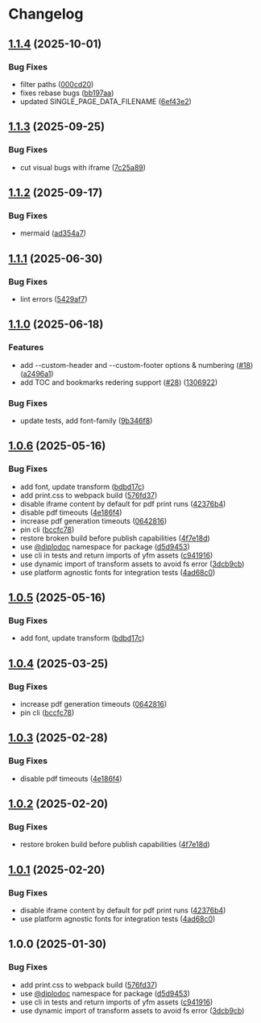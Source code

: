 # Changelog

## [1.1.4](https://github.com/diplodoc-platform/pdf-generator/compare/v1.1.3...v1.1.4) (2025-10-01)


### Bug Fixes

* filter paths ([000cd20](https://github.com/diplodoc-platform/pdf-generator/commit/000cd20b17be8513d9684dab1e99664d08a04ede))
* fixes rebase bugs ([bb197aa](https://github.com/diplodoc-platform/pdf-generator/commit/bb197aab5c0b7a49305418a9e146d09b480d2ab5))
* updated SINGLE_PAGE_DATA_FILENAME ([6ef43e2](https://github.com/diplodoc-platform/pdf-generator/commit/6ef43e27d2cd51de1da6c96375b2ea98265cb8d9))

## [1.1.3](https://github.com/diplodoc-platform/pdf-generator/compare/v1.1.2...v1.1.3) (2025-09-25)


### Bug Fixes

* cut visual bugs with iframe ([7c25a89](https://github.com/diplodoc-platform/pdf-generator/commit/7c25a8938eb857adf9a0bfe1009d1a62f7a91451))

## [1.1.2](https://github.com/diplodoc-platform/pdf-generator/compare/v1.1.1...v1.1.2) (2025-09-17)


### Bug Fixes

* mermaid ([ad354a7](https://github.com/diplodoc-platform/pdf-generator/commit/ad354a7590c43c34c57cbfb9a90f4e9cd1090e96))

## [1.1.1](https://github.com/diplodoc-platform/pdf-generator/compare/v1.1.0...v1.1.1) (2025-06-30)


### Bug Fixes

* lint errors ([5429af7](https://github.com/diplodoc-platform/pdf-generator/commit/5429af701bd01e9757295b52811e1c3af77d1710))

## [1.1.0](https://github.com/diplodoc-platform/pdf-generator/compare/v1.0.6...v1.1.0) (2025-06-18)


### Features

* add --custom-header and --custom-footer options & numbering ([#18](https://github.com/diplodoc-platform/pdf-generator/issues/18)) ([a2496a1](https://github.com/diplodoc-platform/pdf-generator/commit/a2496a1a7a78481f6314f0d87c72d1cb719b7354))
* add TOC and bookmarks redering support ([#28](https://github.com/diplodoc-platform/pdf-generator/issues/28)) ([1306922](https://github.com/diplodoc-platform/pdf-generator/commit/1306922ed9126d69dc687690afcb664476f4ea4c))


### Bug Fixes

* update tests, add font-family ([9b346f8](https://github.com/diplodoc-platform/pdf-generator/commit/9b346f8c9c2aaca22a2b6ae39c53773089c33a84))

## [1.0.6](https://github.com/diplodoc-platform/pdf-generator/compare/v1.0.5...v1.0.6) (2025-05-16)


### Bug Fixes

* add font, update transform ([bdbd17c](https://github.com/diplodoc-platform/pdf-generator/commit/bdbd17ccc2ace9340c9d3c9f0e4aac2bb2cc7ee7))
* add print.css to webpack build ([576fd37](https://github.com/diplodoc-platform/pdf-generator/commit/576fd3764a19999d51ae840feced35c23fdbd280))
* disable iframe content by default for pdf print runs ([42376b4](https://github.com/diplodoc-platform/pdf-generator/commit/42376b4b274efbe31a451050472bd72a0c0757a6))
* disable pdf timeouts ([4e186f4](https://github.com/diplodoc-platform/pdf-generator/commit/4e186f4f4f873af8a63bcf7d2ebc2634997635c9))
* increase pdf generation timeouts ([0642816](https://github.com/diplodoc-platform/pdf-generator/commit/0642816bc0ba98bb70f7e09810dbaab1884a4b2f))
* pin cli ([bccfc78](https://github.com/diplodoc-platform/pdf-generator/commit/bccfc78edecb80bf040247a21c8f3f72f33b1408))
* restore broken build before publish capabilities ([4f7e18d](https://github.com/diplodoc-platform/pdf-generator/commit/4f7e18dab0cd027bc1deb257b5224b833ac9be83))
* use [@diplodoc](https://github.com/diplodoc) namespace for package ([d5d9453](https://github.com/diplodoc-platform/pdf-generator/commit/d5d94533443c9e36b20e469636f7c3d6530d5741))
* use cli in tests and return imports of yfm assets ([c941916](https://github.com/diplodoc-platform/pdf-generator/commit/c941916af6627453f00d348e74d7e91bb9cfdaad))
* use dynamic import of transform assets to avoid fs error ([3dcb9cb](https://github.com/diplodoc-platform/pdf-generator/commit/3dcb9cb494d3693e026f8003668dce4da77f294b))
* use platform agnostic fonts for integration tests ([4ad68c0](https://github.com/diplodoc-platform/pdf-generator/commit/4ad68c02c37a37baff97175f59bc304f957952ed))

## [1.0.5](https://github.com/diplodoc-platform/pdf-generator/compare/v1.0.4...v1.0.5) (2025-05-16)


### Bug Fixes

* add font, update transform ([bdbd17c](https://github.com/diplodoc-platform/pdf-generator/commit/bdbd17ccc2ace9340c9d3c9f0e4aac2bb2cc7ee7))

## [1.0.4](https://github.com/diplodoc-platform/pdf-generator/compare/v1.0.3...v1.0.4) (2025-03-25)


### Bug Fixes

* increase pdf generation timeouts ([0642816](https://github.com/diplodoc-platform/pdf-generator/commit/0642816bc0ba98bb70f7e09810dbaab1884a4b2f))
* pin cli ([bccfc78](https://github.com/diplodoc-platform/pdf-generator/commit/bccfc78edecb80bf040247a21c8f3f72f33b1408))

## [1.0.3](https://github.com/diplodoc-platform/pdf-generator/compare/v1.0.2...v1.0.3) (2025-02-28)


### Bug Fixes

* disable pdf timeouts ([4e186f4](https://github.com/diplodoc-platform/pdf-generator/commit/4e186f4f4f873af8a63bcf7d2ebc2634997635c9))

## [1.0.2](https://github.com/diplodoc-platform/pdf-generator/compare/v1.0.1...v1.0.2) (2025-02-20)


### Bug Fixes

* restore broken build before publish capabilities ([4f7e18d](https://github.com/diplodoc-platform/pdf-generator/commit/4f7e18dab0cd027bc1deb257b5224b833ac9be83))

## [1.0.1](https://github.com/diplodoc-platform/pdf-generator/compare/v1.0.0...v1.0.1) (2025-02-20)


### Bug Fixes

* disable iframe content by default for pdf print runs ([42376b4](https://github.com/diplodoc-platform/pdf-generator/commit/42376b4b274efbe31a451050472bd72a0c0757a6))
* use platform agnostic fonts for integration tests ([4ad68c0](https://github.com/diplodoc-platform/pdf-generator/commit/4ad68c02c37a37baff97175f59bc304f957952ed))

## 1.0.0 (2025-01-30)


### Bug Fixes

* add print.css to webpack build ([576fd37](https://github.com/diplodoc-platform/pdf-generator/commit/576fd3764a19999d51ae840feced35c23fdbd280))
* use [@diplodoc](https://github.com/diplodoc) namespace for package ([d5d9453](https://github.com/diplodoc-platform/pdf-generator/commit/d5d94533443c9e36b20e469636f7c3d6530d5741))
* use cli in tests and return imports of yfm assets ([c941916](https://github.com/diplodoc-platform/pdf-generator/commit/c941916af6627453f00d348e74d7e91bb9cfdaad))
* use dynamic import of transform assets to avoid fs error ([3dcb9cb](https://github.com/diplodoc-platform/pdf-generator/commit/3dcb9cb494d3693e026f8003668dce4da77f294b))
